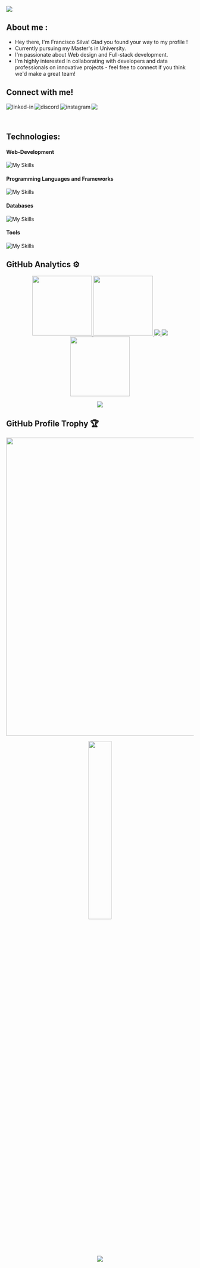 ![](https://komarev.com/ghpvc/?username=srikarmk&color=blueviolet&plastic)

## About me :

- Hey there, I'm Francisco Silva! Glad you found your way to my profile !
- Currently pursuing my Master's in University. 
- I'm passionate about Web design and Full-stack development.
- I'm highly interested in collaborating with developers and data professionals on innovative projects - feel free to connect if you think we'd make a great team!
  <br/>
  
## Connect with me!
<a href = "mailto:estebancarrizo619@gmail.com"><img src="https://img.shields.io/badge/-Gmail-%23333?style=for-the-badge&logo=gmail&logoColor=white" target="_blank"></a>
<a href=https://www.linkedin.com/in/francisco-silva-629394379><img align="left" alt="linked-in" src="https://img.shields.io/badge/linkedin-%230077B5.svg?&style=for-the-badge&logo=linkedin&logoColor=white" /></a>
<a href=https://discord.com/channels/@me/1403124011281420361><img align="left" alt="discord" src="https://img.shields.io/badge/Discord-7289DA?style=for-the-badge&logo=discord&logoColor=white" /></a> 
<a href="https://www.instagram.com/franciscosilva/"><img align="left" alt="instagram" src="https://img.shields.io/badge/Instagram-E4405F?style=for-the-badge&logo=instagram&logoColor=white" /></a>

<br>

## Technologies:

#### Web-Development
![My Skills](https://skillicons.dev/icons?i=html,css,js,bootstrap,tailwindcss,materialui,jquery,react,redux,nodejs,expressjs,next,threejs)

#### Programming Languages and Frameworks
![My Skills](https://skillicons.dev/icons?i=c,cpp,java,python,go,flask,django,rust,solidity)
#### Databases
![My Skills](https://skillicons.dev/icons?i=mysql,mongodb,postgresql,redis,firebase,supabase)
#### Tools
![My Skills](https://skillicons.dev/icons?i=vscode,postman,git,github,docker,ai,blender)

##  GitHub Analytics ⚙️
<div align="center">
  <a href="https://github.com/Nahuel61920">
    <p align="center">
      <img height="160em" src="https://github-readme-stats-sigma-five.vercel.app/api?username=Nl61920&show_icons=true&theme=react&hide_border=true" />
      <img height="160em" src="https://github-readme-streak-stats.herokuapp.com/?user=Nahuel61920&theme=react&hide_border=true" />
      <img heigth="160em" src="https://github-profile-summary-cards.vercel.app/api/cards/most-commit-language?username=Nahuel61920&theme=react&hide_border=true"/>
      <img heigth="160em" src="https://github-profile-summary-cards.vercel.app/api/cards/repos-per-language?username=Nahuel61920&theme=react&hide_border=true"/>
      <img height="160em" src="https://github-readme-stats-sigma-five.vercel.app/api/top-langs/?username=Nahuel61920&layout=compact&langs_count=7&theme=react&hide_border=true"/>
    </p>
  </a>
  <p  align="center">
  <img src="https://user-images.githubusercontent.com/73097560/115834477-dbab4500-a447-11eb-908a-139a6edaec5c.gif">             
  <br>
</div>
  

  
 
## GitHub Profile Trophy 🏆 
<a href="https://github.com/Nahuel61920/github-profile-trophy">
  <img width=800 src="https://github-profile-trophy.vercel.app/?username=Nahuel61920&column=8&theme=darkhub&no-frame=true&no-bg=true"/>
</a>
 
</div>


<p align="center"><img src="animation.gif" width="35%"></p>
<div style=" font-size: medium; color: #447ff7" align=center>




<p  align="center">
<img src="https://user-images.githubusercontent.com/73097560/115834477-dbab4500-a447-11eb-908a-139a6edaec5c.gif">             
<br>

</div>

